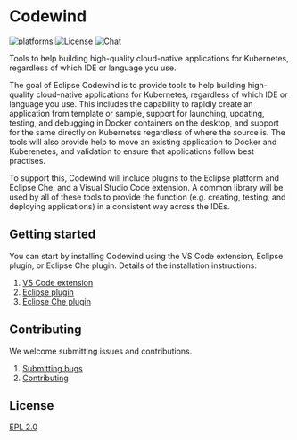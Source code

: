 # Codewind
![platforms](https://img.shields.io/badge/runtime-Java%20%7C%20Swift%20%7C%20Node-yellow.svg)
[![License](https://img.shields.io/badge/License-EPL%202.0-red.svg?label=license&logo=eclipse)](https://www.eclipse.org/legal/epl-2.0/)
[![Chat](https://img.shields.io/static/v1.svg?label=chat&message=mattermost&color=145dbf)](https://mattermost.eclipse.org/eclipse/channels/eclipse-codewind)

Tools to help building high-quality cloud-native applications for Kubernetes, regardless of which IDE or language you use.

The goal of Eclipse Codewind is to provide tools to help building high-quality cloud-native applications for Kubernetes, regardless of which IDE or language you use. This includes the capability to rapidly create an application from template or sample, support for launching, updating, testing, and debugging in Docker containers on the desktop, and support for the same directly on Kubernetes regardless of where the source is. The tools will also provide help to move an existing application to Docker and Kuberenetes, and validation to ensure that applications follow best practises.

To support this, Codewind will include plugins to the Eclipse platform and Eclipse Che, and a Visual Studio Code extension. A common library will be used by all of these tools to provide the function (e.g. creating, testing, and deploying applications) in a consistent way across the IDEs.


## Getting started

You can start by installing Codewind using the VS Code extension, Eclipse plugin, or Eclipse Che plugin. Details of the installation instructions:
1. [VS Code extension](https://github.com/eclipse/codewind-vscode)
2. [Eclipse plugin](https://github.com/eclipse/codewind-eclipse)
3. [Eclipse Che plugin](https://github.com/eclipse/codewind-che-plugin)

## Contributing
We welcome submitting issues and contributions.
1. [Submitting bugs](https://github.com/eclipse/codewind/issues)
2. [Contributing](CONTRIBUTING.md)

## License
[EPL 2.0](https://www.eclipse.org/legal/epl-2.0/)
